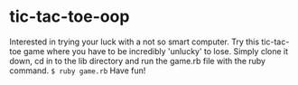 # tic-tac-toe-oop

Interested in trying your luck with a not so smart computer.  Try this tic-tac-toe game where you 
have to be incredibly 'unlucky' to lose.  Simply clone it down, cd in to the lib directory and run
the game.rb file with the ruby command. `$ ruby game.rb` Have fun!
